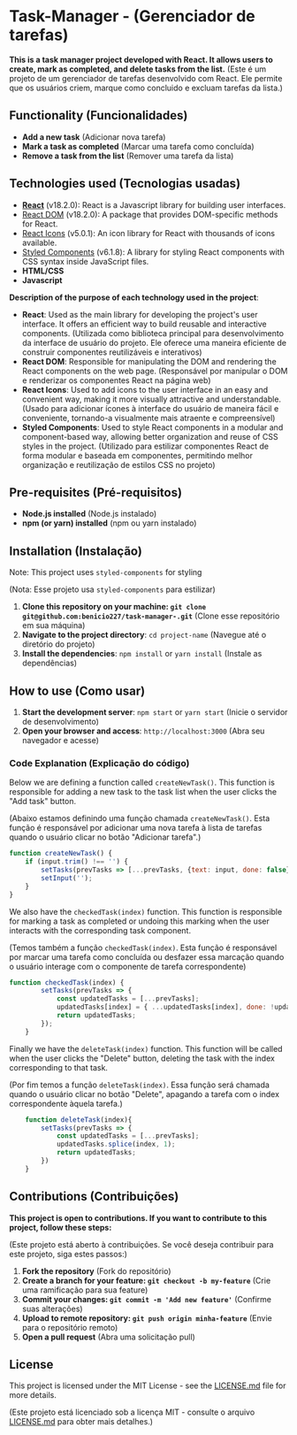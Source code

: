 # Task-Manager - (Gerenciador de tarefas)
**This is a task manager project developed with React. It allows users to create, mark as completed, and delete tasks from the list.**
(Este é um projeto de um gerenciador de tarefas desenvolvido com React. Ele permite que os usuários criem, marque como concluido e excluam tarefas da lista.)

## Functionality (Funcionalidades)
- **Add a new task** (Adicionar nova tarefa)
- **Mark a task as completed** (Marcar uma tarefa como concluída)
- **Remove a task from the list** (Remover uma tarefa da lista)

## Technologies used (Tecnologias usadas)
- [**React**](https://reactjs.org/) (v18.2.0): React is a Javascript library for building user interfaces.
- [React DOM](https://reactjs.org/docs/react-dom.html) (v18.2.0): A package that provides DOM-specific methods for React.
- [React Icons](https://react-icons.github.io/react-icons/) (v5.0.1): An icon library for React with thousands of icons available.
- [Styled Components](https://styled-components.com/) (v6.1.8): A library for styling React components with CSS syntax inside JavaScript files.
- **HTML/CSS**
- **Javascript**

**Description of the purpose of each technology used in the project**:
- **React**: Used as the main library for developing the project's user interface. It offers an efficient way to build reusable and interactive components.
(Utilizada como biblioteca principal para desenvolvimento da interface de usuário do projeto. Ele oferece uma maneira eficiente de construir componentes reutilizáveis e interativos)
- **React DOM**: Responsible for manipulating the DOM and rendering the React components on the web page.
(Responsável por manipular o DOM e renderizar os componentes React na página web)
- **React Icons**: Used to add icons to the user interface in an easy and convenient way, making it more visually attractive and understandable.
(Usado para adicionar ícones à interface do usuário de maneira fácil e conveniente, tornando-a visualmente mais atraente e compreensível)
- **Styled Components**: Used to style React components in a modular and component-based way, allowing better organization and reuse of CSS styles in the project.
(Utilizado para estilizar componentes React de forma modular e baseada em componentes, permitindo melhor organização e reutilização de estilos CSS no projeto)


## Pre-requisites (Pré-requisitos)
- **Node.js installed** (Node.js instalado)
- **npm (or yarn) installed** (npm ou yarn instalado)

## Installation (Instalação)
Note: This project uses `styled-components` for styling

(Nota: Esse projeto usa `styled-components` para estilizar)
1. **Clone this repository on your machine: `git clone git@github.com:benicio227/task-manager-.git`** (Clone esse repositório em sua máquina)
2. **Navigate to the project directory**: `cd project-name` (Navegue até o diretório do projeto)
3. **Install the dependencies**: `npm install` or `yarn install` (Instale as dependências)

## How to use (Como usar)
1. **Start the development server**: `npm start` or `yarn start` (Inicie o servidor de desenvolvimento)
2. **Open your browser and access**: `http://localhost:3000` (Abra seu navegador e acesse)

### Code Explanation (Explicação do código)
Below we are defining a function called `createNewTask()`. This function is responsible for adding a new task to the task list when the user clicks the "Add task" button.

(Abaixo estamos definindo uma função chamada `createNewTask()`. Esta função é responsável por adicionar uma nova tarefa à lista de tarefas quando o usuário clicar no botão "Adicionar tarefa".)
```javascript
function createNewTask() {
    if (input.trim() !== '') {
        setTasks(prevTasks => [...prevTasks, {text: input, done: false}]);
        setInput('');
    }
}
```
We also have the `checkedTask(index)` function. This function is responsible for marking a task as completed or undoing this marking when the user interacts with the corresponding task component.

(Temos também a função `checkedTask(index)`. Esta função é responsável por marcar uma tarefa como concluída ou desfazer essa marcação quando o usuário interage com o componente de tarefa correspondente)
```javascript
function checkedTask(index) {
        setTasks(prevTasks => {
            const updatedTasks = [...prevTasks]; 
            updatedTasks[index] = { ...updatedTasks[index], done: !updatedTasks[index].done };
            return updatedTasks;
        });
    }
```
Finally we have the `deleteTask(index)` function. This function will be called when the user clicks the "Delete" button, deleting the task with the index corresponding to that task.

(Por fim temos a função `deleteTask(index)`. Essa função será chamada quando o usuário clicar no botão "Delete", apagando a tarefa com o index correspondente àquela tarefa.)
```javascript
    function deleteTask(index){
        setTasks(prevTasks => {
            const updatedTasks = [...prevTasks];
            updatedTasks.splice(index, 1);
            return updatedTasks; 
        })
    }
```

## Contributions (Contribuições)
**This project is open to contributions. If you want to contribute to this project, follow these steps:**

(Este projeto está aberto à contribuições. Se você deseja contribuir para este projeto, siga estes passos:)
1. **Fork the repository** (Fork do repositório)
2. **Create a branch for your feature: `git checkout -b my-feature`** (Crie uma ramificação para sua feature)
3. **Commit your changes: `git commit -m 'Add new feature'`** (Confirme suas alterações)
4. **Upload to remote repository: `git push origin minha-feature`** (Envie para o repositório remoto)
5. **Open a pull request** (Abra uma solicitação pull)

## License

This project is licensed under the MIT License - see the <a href="LICENSE.md">LICENSE.md</a> file for more details.

(Este projeto está licenciado sob a licença MIT - consulte o arquivo <a href="LICENSE.md">LICENSE.md</a> para obter mais detalhes.)
